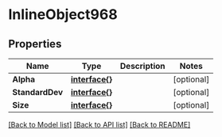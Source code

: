 # InlineObject968

## Properties

Name | Type | Description | Notes
------------ | ------------- | ------------- | -------------
**Alpha** | [**interface{}**](.md) |  | [optional] 
**StandardDev** | [**interface{}**](.md) |  | [optional] 
**Size** | [**interface{}**](.md) |  | [optional] 

[[Back to Model list]](../README.md#documentation-for-models) [[Back to API list]](../README.md#documentation-for-api-endpoints) [[Back to README]](../README.md)


